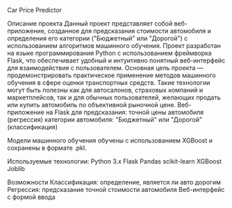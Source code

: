Car Price Predictor

Описание проекта
Данный проект представляет собой веб-приложение, созданное для предсказания стоимости автомобиля и определения его категории ("Бюджетный" или "Дорогой") с использованием алгоритмов машинного обучения. Проект разработан на языке программирования Python с использованием фреймворка Flask, что обеспечивает удобный и интуитивно понятный веб-интерфейс для взаимодействия с пользователем.
Основная цель проекта — продемонстрировать практическое применение методов машинного обучения в сфере оценки транспортных средств. Такие технологии могут быть полезны как для автосалонов, страховых компаний и маркетплейсов, так и для обычных пользователей, желающих продать или купить автомобиль по объективной рыночной цене.
Веб-приложение на Flask для предсказания:
точной цены автомобиля (регрессия)
категории автомобиля: "Бюджетный" или "Дорогой" (классификация)

Модели машинного обучения обучены с использованием XGBoost и сохранены в формате .pkl.

Используемые технологии:
Python 3.x
Flask
Pandas
scikit-learn
XGBoost
Joblib

Возможности
Классификация: определение, является ли авто дорогим
Регрессия: предсказание точной стоимости автомобиля
Веб-интерфейс с формой ввода

